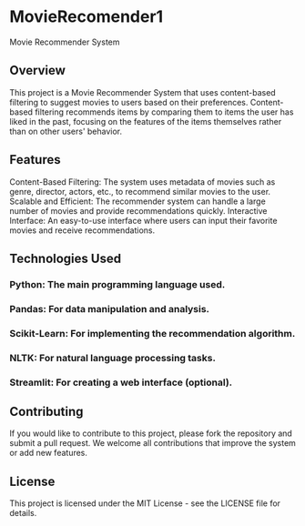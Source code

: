 # MovieRecomender1
Movie Recommender System
## Overview
This project is a Movie Recommender System that uses content-based filtering to suggest movies to users based on their preferences. Content-based filtering recommends items by comparing them to items the user has liked in the past, focusing on the features of the items themselves rather than on other users' behavior.

## Features
Content-Based Filtering: The system uses metadata of movies such as genre, director, actors, etc., to recommend similar movies to the user.
Scalable and Efficient: The recommender system can handle a large number of movies and provide recommendations quickly.
Interactive Interface: An easy-to-use interface where users can input their favorite movies and receive recommendations.

## Technologies Used
### Python: The main programming language used.
### Pandas: For data manipulation and analysis.
### Scikit-Learn: For implementing the recommendation algorithm.
### NLTK: For natural language processing tasks.
### Streamlit: For creating a web interface (optional).
## Contributing
If you would like to contribute to this project, please fork the repository and submit a pull request. We welcome all contributions that improve the system or add new features.

## License
This project is licensed under the MIT License - see the LICENSE file for details.
